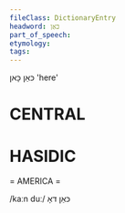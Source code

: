 ```yaml
---
fileClass: DictionaryEntry
headword: כּאַן
part_of_speech: 
etymology: 
tags: 
---
```

כּאַן
כָּאן
'here'

CENTRAL
========

HASIDIC
=======
= AMERICA = 

/kaːn duː/ כּאַן דאָ